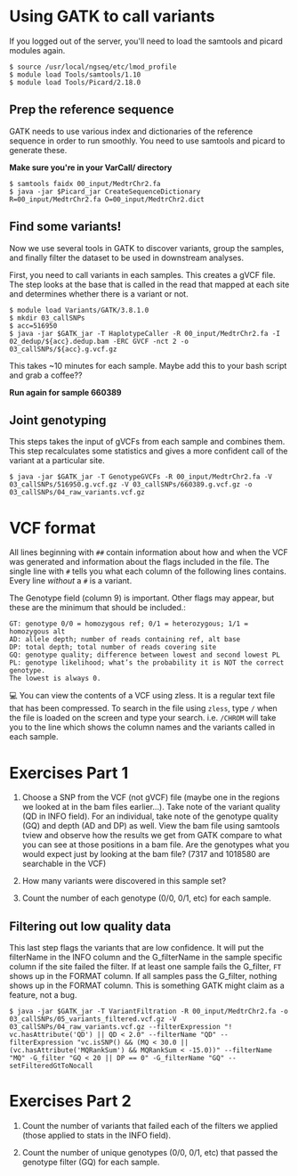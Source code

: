 # Using GATK to call variants
If you logged out of the server, you'll need to load the samtools and picard modules again.

    $ source /usr/local/ngseq/etc/lmod_profile
    $ module load Tools/samtools/1.10
    $ module load Tools/Picard/2.18.0


## Prep the reference sequence

GATK needs to use various index and dictionaries of the reference sequence in order to run smoothly. You need to use samtools and picard to generate these.

**Make sure you're in your VarCall/ directory**

    $ samtools faidx 00_input/MedtrChr2.fa
    $ java -jar $Picard_jar CreateSequenceDictionary R=00_input/MedtrChr2.fa O=00_input/MedtrChr2.dict

## Find some variants!

Now we use several tools in GATK to discover variants, group the samples, and finally filter the dataset to be used in downstream analyses.

First, you need to call variants in each samples. This creates a gVCF file. The step looks at the base that is called in the read that mapped at each site and determines whether there is a variant or not. 

    $ module load Variants/GATK/3.8.1.0
    $ mkdir 03_callSNPs
    $ acc=516950
    $ java -jar $GATK_jar -T HaplotypeCaller -R 00_input/MedtrChr2.fa -I 02_dedup/${acc}.dedup.bam -ERC GVCF -nct 2 -o 03_callSNPs/${acc}.g.vcf.gz
    
This takes ~10 minutes for each sample. Maybe add this to your bash script and grab a coffee??

**Run again for sample 660389**


## Joint genotyping

This steps takes the input of gVCFs from each sample and combines them. This step recalculates some statistics and gives a more confident call of the variant at a particular site.

    $ java -jar $GATK_jar -T GenotypeGVCFs -R 00_input/MedtrChr2.fa -V 03_callSNPs/516950.g.vcf.gz -V 03_callSNPs/660389.g.vcf.gz -o 03_callSNPs/04_raw_variants.vcf.gz

# VCF format

All lines beginning with `##` contain information about how and when the VCF was generated and information about the flags included in the file. The single line with `#` tells you what each column of the following lines contains. Every line *without* a `#` is a variant.

The Genotype field (column 9) is important. Other flags may appear, but these are the minimum that should be included.\:

    
    GT: genotype 0/0 = homozygous ref; 0/1 = heterozygous; 1/1 = homozygous alt
    AD: allele depth; number of reads containing ref, alt base
    DP: total depth; total number of reads covering site
    GQ: genotype quality; difference between lowest and second lowest PL
    PL: genotype likelihood; what’s the probability it is NOT the correct genotype.
	The lowest is always 0.
    


:computer: You can view the contents of a VCF using zless. It is a regular text file that has been compressed. To search in the file using `zless`, type `/` when the file is loaded on the screen and type your search. i.e. `/CHROM` will take you to the line which shows the column names and the variants called in each sample. 



# Exercises Part 1

1. Choose a SNP from the VCF (not gVCF) file (maybe one in the regions we looked at in the bam files earlier…). Take note of the variant quality (QD in INFO field). For an individual, take note of the genotype quality (GQ) and depth (AD and DP) as well. View the bam file using samtools tview and observe how the results we get from GATK compare to what you can see at those positions in a bam file. Are the genotypes what you would expect just by looking at the bam file? (7317 and 1018580 are searchable in the VCF)

2. How many variants were discovered in this sample set?

3. Count the number of each genotype (0/0, 0/1, etc) for each sample. 


## Filtering out low quality data

This last step flags the variants that are low confidence. It will put the filterName in the INFO column and the G_filterName in the sample specific column if the site failed the filter. If at least one sample fails the G_filter, `FT` shows up in the FORMAT column. If all samples pass the G_filter, nothing shows up in the FORMAT column. This is something GATK might claim as a feature, not a bug. 

    $ java -jar $GATK_jar -T VariantFiltration -R 00_input/MedtrChr2.fa -o 03_callSNPs/05_variants_filtered.vcf.gz -V 03_callSNPs/04_raw_variants.vcf.gz --filterExpression "! vc.hasAttribute('QD') || QD < 2.0" --filterName "QD" --filterExpression "vc.isSNP() && (MQ < 30.0 || (vc.hasAttribute('MQRankSum') && MQRankSum < -15.0))" --filterName "MQ" -G_filter "GQ < 20 || DP == 0" -G_filterName "GQ" --setFilteredGtToNocall

# Exercises Part 2

1. Count the number of variants that failed each of the filters we applied (those applied to stats in the INFO field).

2. Count the number of unique genotypes (0/0, 0/1, etc) that passed the genotype filter (GQ) for each sample.


